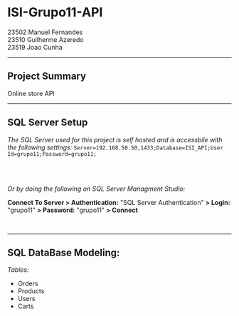 # ISI-Grupo11-API
23502 Manuel Fernandes<br>
23510 Guilherme Azeredo<br>
23519 Joao Cunha
<br>

---

## Project Summary

Online store API
<br>

---

## SQL Server Setup

*The SQL Server used for this project is self hosted and is accessbile with the following settings:*
`Server=192.168.50.50,1433;Database=ISI_API;User Id=grupo11;Password=grupo11;`

<br>
<br>

*Or by doing the following on SQL Server Managment Studio:*
<br>

**Connect To Server > Authentication:** "SQL Server Authentication" **> Login:** "grupo11" **> Password:** "grupo11" **> Connect**

<br>

---

## SQL DataBase Modeling:
*Tables:*
- Orders
- Products 
- Users
- Carts